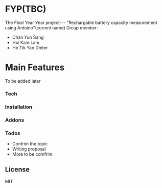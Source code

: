 # FYP(TBC)



The Final Year Year project--- "Rechargable battery capacity measurement using Arduino"(current name)
Group member:
  - Chan Yun Sang
  - Hui Kam Lam 
  - Ho Tik Yan Dieter

# Main Features

To be added later





### Tech

### Installation

### Addons

### Todos

 - Confrim the topic
 - Writing proposal
 - More to be comfrim

License
----

MIT
